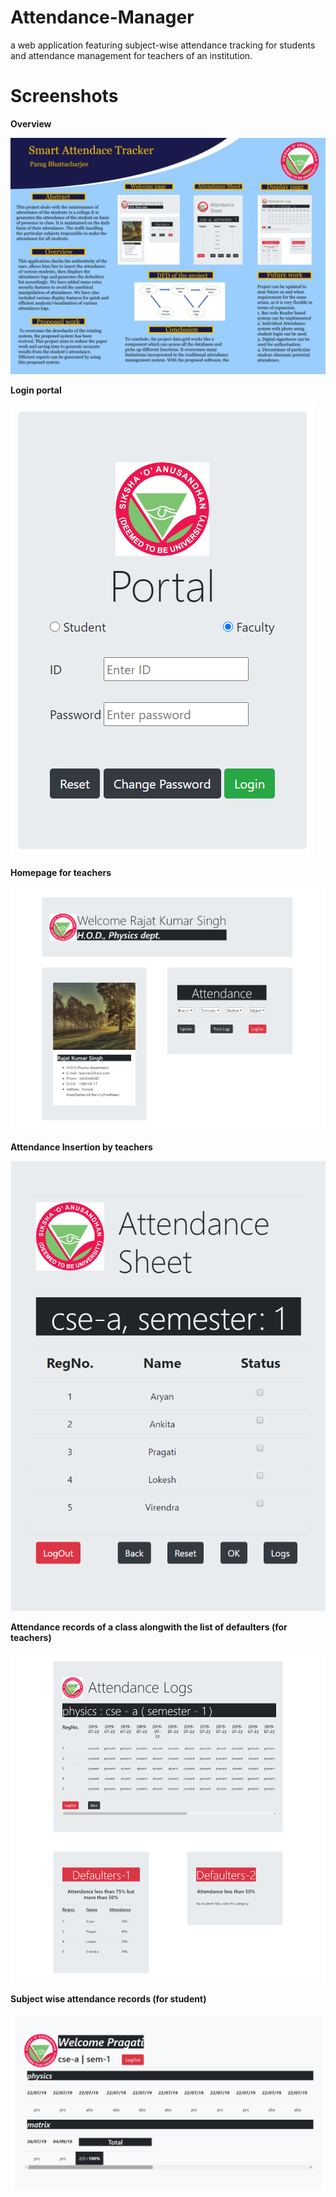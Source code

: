 # Attendance-Manager
a web application featuring subject-wise attendance tracking for students and attendance management for teachers of an institution. 

# Screenshots

<b>Overview</b>

![](assets/images/poster.jpg)

<b>Login portal</b>

![](assets/images/login.png)

<b>Homepage for teachers</b>

![](assets/images/welcome.png)

<b>Attendance Insertion by teachers</b>

![](assets/images/sheet.png)

<b>Attendance records of a class alongwith the list of defaulters (for teachers)</b>

![](assets/images/display1.png)

<b>Subject wise attendance records (for student)</b>

![](assets/images/display2.png)
